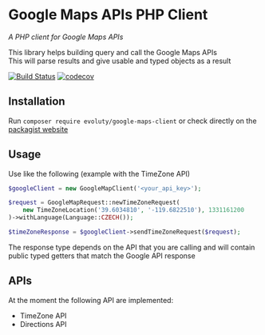 # Google Maps APIs PHP Client
_A PHP client for Google Maps APIs_

This library helps building query and call the Google Maps APIs  
This will parse results and give usable and typed objects as a result

[![Build Status](https://travis-ci.org/Evoluty/google-maps-apis-php-client.svg?branch=master)](https://travis-ci.org/Evoluty/google-maps-apis-php-client)
[![codecov](https://codecov.io/gh/Evoluty/google-maps-apis-php-client/branch/master/graph/badge.svg)](https://codecov.io/gh/Evoluty/google-maps-apis-php-client)

## Installation
Run `composer require evoluty/google-maps-client`  or check directly on the [packagist website](https://packagist.org/packages/evoluty/google-maps-client)

## Usage
Use like the following (example with the TimeZone API)
```php
$googleClient = new GoogleMapClient('<your_api_key>');

$request = GoogleMapRequest::newTimeZoneRequest(
    new TimeZoneLocation('39.6034810', '-119.6822510'), 1331161200
)->withLanguage(Language::CZECH());

$timeZoneResponse = $googleClient->sendTimeZoneRequest($request);

```

The response type depends on the API that you are calling and will contain public typed getters that match the Google API response


## APIs

At the moment the following API are implemented:
* TimeZone API
* Directions API
